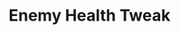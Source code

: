 ---
image_url: https://user-images.githubusercontent.com/43440732/173057716-cda252f5-52a2-4284-88cc-03fd28b9cbec.gif
title: Enemy Health Tweak
description: Decrease or increase the health of all enemies in the game
---